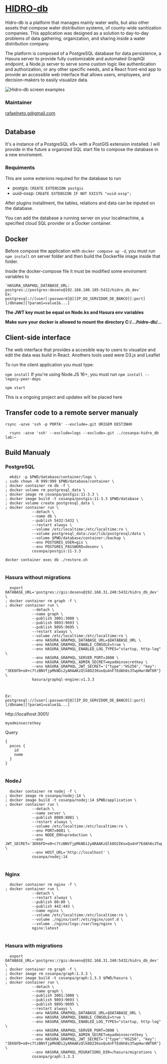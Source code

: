 # [HIDRO-db](https://github.com/rafaeelneto/hidro_db)

Hidro-db is a platform that manages mainly water wells, but also other assets that compose water distribution systems, of county-wide sanitization companies. This application was designed as a solution to day-to-day problems of data gathering, organization, and sharing inside a water distribution company.

The platform is composed of a PostgreSQL database for data persistence, a Hasura server to provide fully customizable and automated GraphQl endpoint, a Node.js server to serve some custom logic like authentication and authorization, or any other specific needs, and a React front-end app to provide an accessible web interface that allows users, employees, and decision-makers to easily visualize data.

![Hidro-db screen examples](/application/statics/src/assets/images/hidro-db_exemplos-01.png)

### Maintainer 
rafaelneto.g@gmail.com

#

## Database

It's a instance of a PostgreSQL v9+ with a PostGIS extension installed. I will provide in the future a organized SQL start file to compose the database in a new enviroment.

### Requiments

This are some exterions required for the database to run

  - postgis:   `CREATE EXTENSION postgis`
  - uuid-ossp: `CREATE EXTENSION IF NOT EXISTS "uuid-ossp";`

After plugins installment, the tables, relations and data can be inputed on the database.

You can add the database a running server on your localmachine, a specified cloud SQL provider or a Docker container.

## Docker

Before compose the application with `docker compose up -d`, you must run `npm install` on server folder and then build the Dockerfile image inside that folder.

Inside the docker-compose file it must be modified some enviroment variables to

    `HASURA_GRAPHQL_DATABASE_URL: postgres://postgres:desenv@192.168.100.105:5432/hidro_db_dev`
    Ex:
    postgresql://[user[:password]@][IP_DO_SERVIDOR_DE_BANCO][:port][/dbname][?param1=value1&...]



**The JWT key must be equal on Node.ks and Hasura env variables**

**Make sure your docker is allowed to mount the directory C:/.../hidro-db/...**

## Client-side interface

The web interface that provides a accesible way to users to visualize and edit the data was build in React. Anothers tools used were D3.js and Leaflet

To run the client application you must type:

`npm install`
If you're using Node.JS 16+, you must run `npm install --legacy-peer-deps`

`npm start`

This is a ongoing project and updates will be placed here


## Transfer code to a remote server manualy 

    rsync -azve 'ssh -p PORTA' --exclude=.git ORIGEM DESTINHO

	  rsync -azve 'ssh' --exclude=logs --exclude=.git ../cosanpa-hidro_db lab:~

## Build Manualy
    

### PostgreSQL

      mkdir -p $PWD/database/container/logs \
    ; sudo chown -R 999:999 $PWD/database/container \
    ; docker container rm db -f \
    ; docker volume rm postgresql_data \
    ; docker image rm cosanpa/postgis:11-3.3 \
    ; docker image build -t cosanpa/postgis:11-3.3 $PWD/database \
    ; docker volume create postgresql_data \
    ; docker container run \
                --detach \
                --name db \
                --publish 5432:5432 \
                --restart always \
                --volume /etc/localtime:/etc/localtime:ro \
                --volume postgresql_data:/var/lib/postgresql/data \
                --volume $PWD/database/container:/backup \
                --env POSTGRES_USER=gis \
                --env POSTGRES_PASSWORD=desenv \
                cosanpa/postgis:11-3.3 

    docker container exec db ./restore.sh

#

### Hasura without migrations

      export DATABASE_URL='postgres://gis:desenv@192.168.31.240:5432/hidro_db_dev' \
    ; docker container rm graph -f \
    ; docker container run \
                --detach \
                --name graph \
                --publish 3001:3000 \
                --publish 9893:9693 \
                --publish 9895:9695 \
                --restart always \
                --volume /etc/localtime:/etc/localtime:ro \
                --env HASURA_GRAPHQL_DATABASE_URL=$DATABASE_URL \
                --env HASURA_GRAPHQL_ENABLE_CONSOLE=true \
                --env HASURA_GRAPHQL_ENABLED_LOG_TYPES="startup, http-log" \
                --env HASURA_GRAPHQL_SERVER_PORT=3000 \
                --env HASURA_GRAPHQL_ADMIN_SECRET=myadminsecretkey \
                --env HASURA_GRAPHQL_JWT_SECRET='{"type":"HS256", "key": "3EK6FD+o0+c7tzBNVfjpMkNDi2yARAAKzQlk8O2IKoxQu4nF7EdAh8s3TwpHwrdWT6R"}' \
                hasura/graphql-engine:v1.3.3

#
                
                
    Ex:
    postgresql://[user[:password]@][IP_DO_SERVIDOR_DE_BANCO][:port][/dbname][?param1=value1&...]

  


http://localhost:3001/

    myadminsecretkey

Query

    {
      pocos {
        id
        nome
      }
    }

#

### NodeJ

      docker container rm nodej -f \
    ; docker image rm cosanpa/nodej:14 \
    ; docker image build -t cosanpa/nodej:14 $PWD/application \
    ; docker container run \
                --detach \
                --name server \
                --publish 8080:8081 \
                --restart always \
                --volume /etc/localtime:/etc/localtime:ro \
                --env PORT=8081 \
                --env NODE_ENV=production \
                --env JWT_SECRET='3EK6FD+o0+c7tzBNVfjpMkNDi2yARAAKzQlk8O2IKoxQu4nF7EdAh8s3TwpHwrdWT6R' \
                --env HOST_URL='http://localhost' \
                cosanpa/nodej:14

#

### Nginx
    
      docker container rm nginx -f \
    ; docker container run \
                --detach \
                --restart always \
                --publish 80:80 \
                --publish 443:443 \
                --name nginx \
                --volume /etc/localtime:/etc/localtime:ro \
                --volume ./nginx/conf:/etc/nginx/conf.d \
                --volume ./nginx/logs:/var/log/nginx \
                nginx:latest


#

 ### Hasura with migrations

      export DATABASE_URL='postgres://gis:desenv@192.168.31.240:5432/hidro_db_dev' \
    ; docker container rm graph -f \
    ; docker image rm cosanpa/graph:1.3.3 \
    ; docker image build -t cosanpa/graph:1.3.3 $PWD/hasura \
    ; docker container run \
                --detach \
                --name graph \
                --publish 3001:3000 \
                --publish 9893:9693 \
                --publish 9895:9695 \
                --restart always \
                --env HASURA_GRAPHQL_DATABASE_URL=$DATABASE_URL \
                --env HASURA_GRAPHQL_ENABLE_CONSOLE=true \
                --env HASURA_GRAPHQL_ENABLED_LOG_TYPES="startup, http-log" \
                --env HASURA_GRAPHQL_SERVER_PORT=3000 \
                --env HASURA_GRAPHQL_ADMIN_SECRET=myadminsecretkey \
                --env HASURA_GRAPHQL_JWT_SECRET='{"type":"HS256", "key": "3EK6FD+o0+c7tzBNVfjpMkNDi2yARAAKzQlk8O2IKoxQu4nF7EdAh8s3TwpHwrdWT6R"}' \
                --env HASURA_GRAPHQL_MIGRATIONS_DIR=/hasura/migrations \
                cosanpa/graph:1.3.3
